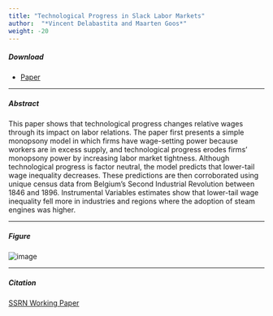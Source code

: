 ```yaml
---
title: "Technological Progress in Slack Labor Markets"
author:  "*Vincent Delabastita and Maarten Goos*"
weight: -20
---
```


##### Download

+ [Paper](/20.pdf)

---

##### Abstract

This paper shows that technological progress changes relative wages through its impact on labor  relations. The paper first presents a simple monopsony model in which firms have wage-setting power because workers are in excess supply, and technological progress erodes firms’ monopsony power by increasing labor market tightness. Although technological progress is factor neutral, the model predicts that lower-tail wage inequality decreases. These predictions are then corroborated using unique census data from Belgium’s Second Industrial Revolution between 1846 and 1896. Instrumental Variables estimates show that lower-tail wage inequality fell more in industries and regions where the adoption of steam engines was higher.

---

##### Figure  

![image](/20-figure.png#center)

---

##### Citation

[SSRN Working Paper](https://ssrn.com/abstract=5380261)






